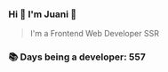 ### Hi 👋 I&#39;m Juani 🦁

> I&#39;m a Frontend Web Developer SSR

### 📚 Days being a developer: 557
